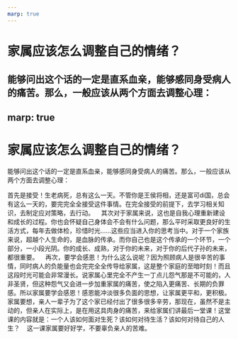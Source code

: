 ```yaml
---
marp: true
---
```

# 家属应该怎么调整自己的情绪？

## 能够问出这个话的一定是直系血亲，能够感同身受病人的痛苦。那么，一般应该从两个方面去调整心理：

marp: true
---
# 家属应该怎么调整自己的情绪？

能够问出这个话的一定是直系血亲，能够感同身受病人的痛苦。那么，一般应该从两个方面去调整心理：


首先是接受！生老病死，总有这么一天。不管你是王侯将相，还是富可di国，总会有这么一天的，要完完全全接受这件事情。在完全接受的前提下，去学习相关知识，去制定应对策略，去行动。
  
其次对于家属来说，这也是自我心理重新建设和成长的过程。你也会怀疑自己身体会不会有什么问题，那么平时采取更良好的生活方式，每年去做体检，珍惜时光……这些应当进入你的思考当中。对于一个家族来说，超越个人生命的，是血脉的传承。而你自己也是这个传承的一个环节，一个部分，一小段光阴。你的成长、成熟，对于你的未来，对于你的后代子孙的未来，都很重要。
  
再次，要学会感恩！为什么这么说呢？因为照顾病人是很辛苦的事情，同时病人的负能量也会完完全全传导给家属，这是整个家庭的至暗时刻！而且这段时光可能会非常漫长。说家属心里完全不产生一丁点儿怨气那是不可能的，人非圣贤，但这种怨气又会进一步加重家属的痛苦，使之陷入更痛苦、长期的负罪感。所以家属要学会感恩！感恩能冲淡很多负面的思想，让家属更平和，更积极。家属要想，亲人一辈子为了这个家已经付出了很多很多辛劳，那现在，虽然不是主动的，但亲人在实际上，是在用这具肉身的痛苦，来给家属们讲最后一堂课！这堂课的内容就是：一个人该如何面对生死？该如何对待生活？该如何对待自己的人生？
  
这一课家属要好好学，不要辜负亲人的苦难。